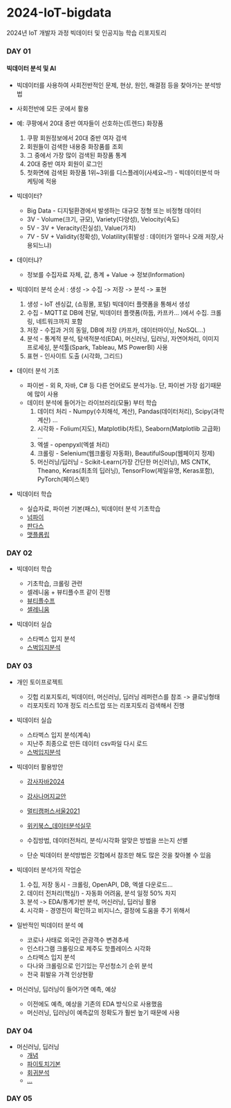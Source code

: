 # 2024-IoT-bigdata
2024년 IoT 개발자 과정 빅데이터 및 인공지능 학습 리포지토리


### DAY 01

#### 빅데이터 분석 및 AI
- 빅데이터를 사용하여 사회전반적인 문제, 현상, 원인, 해결점 등을 찾아가는 분석방법
- 사회전반에 모든 곳에서 활용
- 예: 쿠팡에서 20대 중반 여자들이 선호하는(트렌드) 화장품 
    1. 쿠팡 회원정보에서 20대 중반 여자 검색
    2. 회원들이 검색한 내용중 화장품를 조회
    3. 그 중에서 가장 많이 검색된 화장품 통계
    4. 20대 중반 여자 회원이 로그인
    5. 첫화면에 검색된 화장품 1위~3위를 디스플레이(사세요~!!) - 빅데이터분석 마케팅에 적용

- 빅데이터?
    - Big Data - 디지털환경에서 발생하는 대규모 정형 또는 비정형 데이터
    - 3V - Volume(크기, 규모), Variety(다양성), Velocity(속도)
    - 5V - 3V + Veracity(진실성), Value(가치)
    - 7V - 5V + Validity(정확성), Volatility(휘발성 : 데이터가 얼마나 오래 저장,사용되느냐)

- 데이터냐?
    - 정보를 수집자료 자체, 값, 총계 + Value -> 정보(Information)

- 빅데이터 분석 순서 : 생성 -> 수집 -> 저장 -> 분석 -> 표현
    1. 생성 - IoT 센싱값, (쇼핑몰, 포털) 빅데이터 플랫폼을 통해서 생성
    2. 수집 - MQTT로 DB에 전달, 빅데이터 플랫폼(하둡, 카프카... )에서 수집. 크롤링, 네트워크까지 포함
    3. 저장 - 수집과 거의 동일, DB에 저장 (카프카, 데이터마이닝, NoSQL...)
    4. 분석 - 통계적 분석, 탐색적분석(EDA), 머신러닝, 딥러닝, 자연어처리, 이미지프로세싱, 분석툴(Spark, Tableau, MS PowerBI) 사용
    5. 표현 - 인사이트 도출 (시각화, 그리드) 

- 데이터 분석 기초
    - 파이썬 - 외 R, 자바, C# 등 다른 언어로도 분석가능. 단, 파이썬 가장 쉽기때문에 많이 사용
    - 데이터 분석에 들어가는 라이브러리(모듈) 부터 학습
        1. 데이터 처리 - Numpy(수치해석, 계산), Pandas(데이터처리), Scipy(과학계산) ...
        2. 시각화 - Folium(지도), Matplotlib(차트), Seaborn(Matplotlib 고급화) ...
        3. 엑셀 - openpyxl(엑셀 처리)
        4. 크롤링 - Selenium(웹크롤링 자동화), BeautifulSoup(웹페이지 정제)
        5. 머신러닝/딥러닝 - Scikit-Learn(가장 간단한 머신러닝), MS CNTK, Theano, Keras(최초의 딥러닝), TensorFlow(제일유명, Keras포함), PyTorch(페이스북!)

- 빅데이터 학습
    - 실습자료, 파이썬 기본(패스), 빅데이터 분석 기초학습 
    - [넘파이](https://github.com/y7pWuXAq/2024-IoT-bigdata/blob/main/day1/bda01_numpy_basic.ipynb)
    - [판다스](https://github.com/y7pWuXAq/2024-IoT-bigdata/blob/main/day1/bda02_pandas_basic.ipynb)
    - [맷플롭립](https://github.com/y7pWuXAq/2024-IoT-bigdata/blob/main/day1/bda03_matplotlib_basic.ipynb)



### DAY 02
- 빅데이터 학습
    - 기초학습, 크롤링 관련
    - 셀레니움 + 뷰티플수프 같이 진행    
    - [뷰티플수프](https://github.com/y7pWuXAq/2024-IoT-bigdata/blob/main/day2/dba04_beautifulsoup_basic.ipynb)
    - [셀레니움](https://github.com/y7pWuXAq/2024-IoT-bigdata/blob/main/day2/dba05_selenium_basic.ipynb)

- 빅데이터 실습
    - 스타벅스 입지 분석
    - [스벅입지분석](https://github.com/y7pWuXAq/2024-IoT-bigdata/blob/main/day2/dba06_starbucks_analysis.ipynb)



### DAY 03
- 개인 토이프로젝트
    - 깃헙 리포지토리, 빅데이터, 머신러닝, 딥러닝 레퍼런스를 참조 -> 클로닝형태
    - 리포지토리 10개 정도 리스트업 또는 리포지토리 검색해서 진행

- 빅데이터 실습
    - 스타벅스 입지 분석(계속)
    - 지난주 최종으로 만든 데이터 csv파일 다시 로드
    - [스벅입지분석](https://github.com/y7pWuXAq/2024-IoT-bigdata/blob/main/day3/dba07_starbucks_analysis.ipynb)

- 빅데이터 활용방안
    - [강사자바2024](https://github.com/hugoMGSung/bigdata-analysis-2024)
    - [강사나머지교안](https://github.com/hugoMGSung/works-need-it-data-analysis)
    - [멀티캠퍼스서울2021](https://github.com/ckiekim/DataAnalysis-2021-3)
    - [위키북스_데이터분석실무](https://github.com/CityHopper/playwithdata)

    - 수집방법, 데이터전처리, 분석/시각화 알맞은 방법을 쓰는지 선별
    - 단순 빅데이터 분석방법은 깃헙에서 참조만 해도 많은 것을 찾아볼 수 있음

- 빅데이터 분석가의 작업순
    1. 수집, 저장 동시 - 크롤링, OpenAPI, DB, 엑셀 다운로드... 
    2. 데이터 전처리(핵심!) - 자동화 어려움, 분석 일정 50% 차지
    3. 분석 -> EDA/통계기반 분석, 머신러닝, 딥러닝 활용
    4. 시각화 - 경영진이 확인하고 비지니스, 결정에 도움을 주기 위해서 

- 일반적인 빅데이터 분석 예
    - 코로나 사태로 외국인 관광객수 변경추세
    - 인스타그램 크롤링으로 제주도 핫플레이스 시각화
    - 스타벅스 입지 분석
    - 다나와 크롤링으로 인기있는 무선청소기 순위 분석
    - 전국 휘발유 가격 인상현황

- 머신러닝, 딥러닝이 들어가면 예측, 예상
    - 이전에도 예측, 예상을 기존의 EDA 방식으로 사용했음
    - 머신러닝, 딥러닝이 예측값의 정확도가 훨씬 높기 때문에 사용



### DAY 04
- 머신러닝, 딥러닝
    - [개념]()
    - [파이토치기본]()
    - [회귀분석]()
    - [...]()

### DAY 05